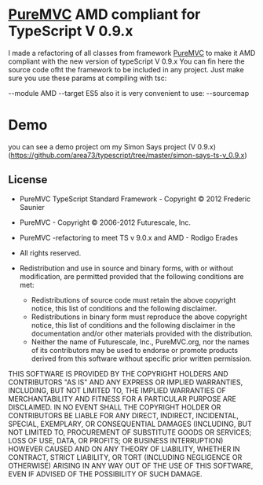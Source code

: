 # <a href="http://puremvc.github.io/" target="_blank">PureMVC</a> AMD compliant for TypeScript V 0.9.x

I made a refactoring of all classes from framework <a href="http://puremvc.github.io/" target="_blank">PureMVC</a> to make it AMD compliant with the new version of typeScript V 0.9.x
You can fin here the source code ofht the framework to be included in any project.
Just make sure you use these params at compiling with tsc:

--module AMD
--target ES5
also it is very convenient to use:  --sourcemap

# Demo
you can see a demo project om my Simon Says project (V 0.9.x) (<a href="https://github.com/area73/typescript/tree/master/simon-says-ts-v_0.9.x">https://github.com/area73/typescript/tree/master/simon-says-ts-v_0.9.x</a>)

## License
* PureMVC TypeScript Standard Framework - Copyright © 2012 Frederic Saunier
* PureMVC - Copyright © 2006-2012 Futurescale, Inc.
* PureMVC -refactoring to meet TS v 9.0.x and AMD - Rodigo Erades
* All rights reserved.

* Redistribution and use in source and binary forms, with or without modification, are permitted provided that the following conditions are met:

  * Redistributions of source code must retain the above copyright notice, this list of conditions and the following disclaimer.
  * Redistributions in binary form must reproduce the above copyright notice, this list of conditions and the following disclaimer in the documentation and/or other materials provided with the distribution.
  * Neither the name of Futurescale, Inc., PureMVC.org, nor the names of its contributors may be used to endorse or promote products derived from this software without specific prior written permission.

THIS SOFTWARE IS PROVIDED BY THE COPYRIGHT HOLDERS AND CONTRIBUTORS "AS IS" AND ANY EXPRESS OR IMPLIED WARRANTIES, INCLUDING, BUT NOT LIMITED TO, THE IMPLIED WARRANTIES OF MERCHANTABILITY AND
FITNESS FOR A PARTICULAR PURPOSE ARE DISCLAIMED. IN NO EVENT SHALL THE COPYRIGHT HOLDER OR CONTRIBUTORS BE LIABLE FOR ANY DIRECT, INDIRECT, INCIDENTAL, SPECIAL, EXEMPLARY, OR CONSEQUENTIAL DAMAGES
(INCLUDING, BUT NOT LIMITED TO, PROCUREMENT OF SUBSTITUTE GOODS OR SERVICES; LOSS OF USE, DATA, OR PROFITS; OR BUSINESS INTERRUPTION) HOWEVER CAUSED AND ON ANY THEORY OF LIABILITY, WHETHER IN
CONTRACT, STRICT LIABILITY, OR TORT (INCLUDING NEGLIGENCE OR OTHERWISE) ARISING IN ANY WAY OUT OF THE USE OF THIS SOFTWARE, EVEN IF ADVISED OF THE POSSIBILITY OF SUCH DAMAGE.